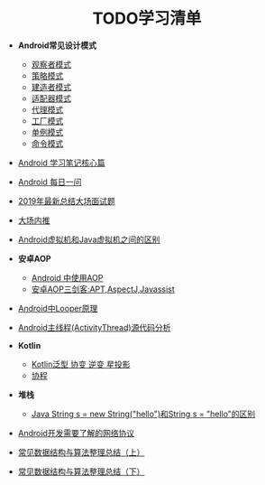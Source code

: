 <h1 align="center">TODO学习清单</h1>

* **Android常见设计模式**
  * [观察者模式](https://blog.csdn.net/chengyuqiang/article/details/79222294)
  * [策略模式](https://github.com/pengMaster/strategyMode)
  * [建造者模式](https://www.jianshu.com/p/154948d5adc6)
  * [适配器模式](https://blog.csdn.net/u012583459/article/details/47079529)
  * [代理模式](https://blog.csdn.net/u012583459/article/details/47079529)
  * [工厂模式](https://blog.csdn.net/u012583459/article/details/47079549)
  * [单例模式](https://blog.csdn.net/u012583459/article/details/47079549)
  * [命令模式](https://blog.csdn.net/u012583459/article/details/47079549)  
* [Android 学习笔记核心篇](https://juejin.im/post/5c46db4ae51d4503834d8227)
* [Android 每日一问](https://www.wanandroid.com/article/list/0?cid=440)
* [2019年最新总结大场面试题](https://github.com/0voice/interview_internal_reference)
* [大场内推](https://github.com/0voice/enterprise_job_recommend)
* [Android虚拟机和Java虚拟机之间的区别](https://blog.csdn.net/androidstarjack/article/details/77835623)

* **安卓AOP**
  * [Android 中使用AOP](https://www.jianshu.com/p/83c46664b507)
  * [安卓AOP三剑客:APT,AspectJ,Javassist](https://www.jianshu.com/p/dca3e2c8608a?from=timeline)
  
* [Android中Looper原理](https://blog.csdn.net/u014803950/article/details/80832581)
* [Android主线程(ActivityThread)源代码分析](https://blog.csdn.net/xu_song/article/details/81983724)

* **Kotlin**
  * [Kotlin泛型 协变 逆变 星投影](https://www.jianshu.com/p/ecacb7af79eb?from=timeline&isappinstalled=0)
  * [协程](https://www.jianshu.com/p/04f28bbc66dc)
  
* **堆栈**
  * [Java String s = new String("hello")和String s = "hello"的区别](https://blog.csdn.net/kk123k/article/details/80752476)
  
* [Android开发需要了解的网络协议](https://www.jianshu.com/p/6402d04eb838)

* [常见数据结构与算法整理总结（上）](https://www.jianshu.com/p/230e6fde9c75)
* [常见数据结构与算法整理总结（下）](https://www.jianshu.com/p/42f81846c0fb)
  

